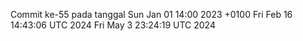 Commit ke-55 pada tanggal Sun Jan 01 14:00 2023 +0100
Fri Feb 16 14:43:06 UTC 2024
Fri May  3 23:24:19 UTC 2024
